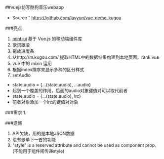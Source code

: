 ##vuejs仿写酷狗音乐webapp
- Source：https://github.com/lavyun/vue-demo-kugou

###亮点
1. [mint-ui](http://mint-ui.github.io/#!/zh-cn) 基于 Vue.js 的移动端组件库
2. 歌词跟滚
3. 拖放进度条
4. 从http://m.kugou.com/ 提取HTML中的数据结果构建到本地页面，rank.vue
5. vue 中的 mixin 运用
6. 根据index排序来显示多种的区分样式
7. setAudio 
- state.audio = {...(state.audio), ...audio} 
- 起到一个覆盖的作用，后面的audio对象键值对可以取代前者
- state.audio = {...(state.audio), lrc} 
- 前者对象添加一个lrc的键值对对象

###需求
1.


###遗憾
1. API欠缺，用的是本地JSON数据
2. 没有歌单下一首的功能
3. "style" is a reserved attribute and cannot be used as component prop.(不能用于组件间传递style)

